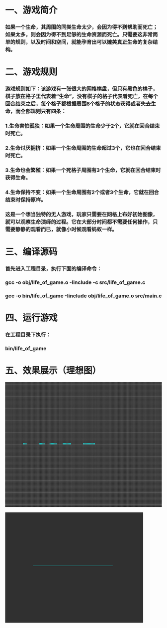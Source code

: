 # 一、游戏简介 
### 如果一个生命，其周围的同类生命太少，会因为得不到帮助而死亡；如果太多，则会因为得不到足够的生命资源而死亡。只需要这非常简单的规则，以及时间和空间，就能孕育出可以媲美真正生命的复杂结构。

# 二、游戏规则      
### 游戏规则如下：该游戏有一张很大的网格棋盘，但只有黑色的棋子，棋子放在格子里代表着“生命”，没有棋子的格子代表着死亡，在每个回合结束之后，每个格子都根据周围8个格子的状态获得或者失去生命，而全部规则只有四条：
### 1.生命害怕孤独：如果一个生命周围的生命少于2个，它就在回合结束时死亡。
### 2.生命讨厌拥挤：如果一个生命周围的生命超过3个，它也在回合结束时死亡。
### 3.生命也会繁殖：如果一个死格子周围有3个生命，它就在回合结束时获得生命。
### 4.生命保持不变：如果一个生命周围有2个或者3个生命，它就在回合结束时保持原样。

### 这是一个想当独特的无人游戏，玩家只需要在网格上布好初始图像，就可以观察生命演绎的过程。它在大部分时间都不需要任何操作，只需要静静的观看而已，就像小时候观看蚂蚁一样。

# 三、编译源码
### 首先进入工程目录，执行下面的编译命令：
### gcc -o obj/life\_of\_game.o -Iinclude -c src/life\_of\_game.c
### gcc -o bin/life\_of\_game -Iinclude obj/life\_of\_game.o src/main.c

# 四、运行游戏
### 在工程目录下执行：
### bin/life\_of\_game

# 五、效果展示（理想图）
![game_of_life_1](https://github.com/WhisperHear/Game-Of-Life/blob/master/photos/game_of_life_1.gif )

![game_of_life_1](https://github.com/WhisperHear/Game-Of-Life/blob/master/photos/game_of_life_2.gif )
